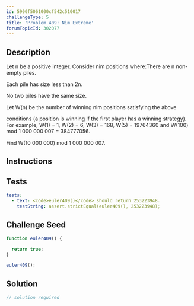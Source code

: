 ```yaml
---
id: 5900f5061000cf542c510017
challengeType: 5
title: 'Problem 409: Nim Extreme'
forumTopicId: 302077
---
```


## Description

<section id='description'>

Let n be a positive integer. Consider nim positions where:There are n non-empty piles.

Each pile has size less than 2n.

No two piles have the same size.

Let W(n) be the number of winning nim positions satisfying the above

conditions (a position is winning if the first player has a winning strategy). For example, W(1) = 1, W(2) = 6, W(3) = 168, W(5) = 19764360 and W(100) mod 1 000 000 007 = 384777056.

Find W(10 000 000) mod 1 000 000 007.

</section>

## Instructions

<section id='instructions'>

</section>

## Tests

<section id='tests'>

```yml
tests:
  - text: <code>euler409()</code> should return 253223948.
    testString: assert.strictEqual(euler409(), 253223948);

```

</section>

## Challenge Seed

<section id='challengeSeed'>

<div id='js-seed'>

```js
function euler409() {

  return true;
}

euler409();
```

</div>

</section>

## Solution

<section id='solution'>

```js
// solution required
```

</section>
